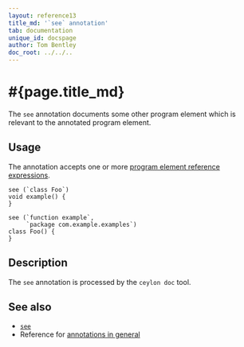 ```yaml
---
layout: reference13
title_md: '`see` annotation'
tab: documentation
unique_id: docspage
author: Tom Bentley
doc_root: ../../..
---
```


# #{page.title_md}

The `see` annotation documents some other program element which is 
relevant to the annotated program element.

## Usage

The annotation accepts one or more [program element reference 
expressions](/documentation/current/tour/annotations/#the_metamodel).

<!-- try: -->
    see (`class Foo`)
    void example() {
    }
    
    see (`function example`, 
         `package com.example.examples`)
    class Foo() {
    }

## Description

The `see` annotation is processed by the `ceylon doc` tool.

## See also

* [`see`](#{site.urls.apidoc_1_3}/index.html#see)
* Reference for [annotations in general](../../structure/annotation/)
